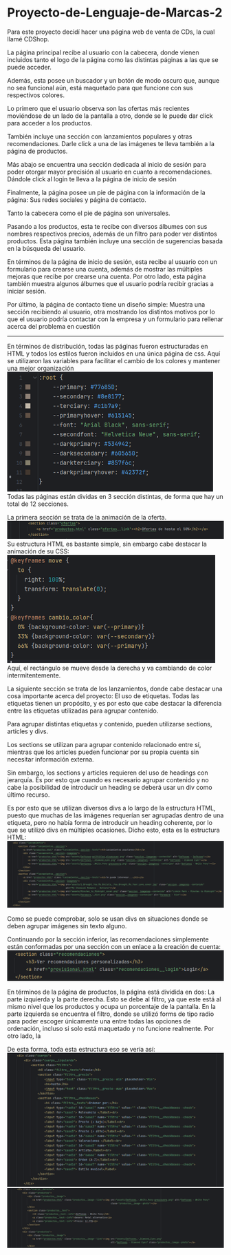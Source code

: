 # Proyecto-de-Lenguaje-de-Marcas-2

Para este proyecto decidí hacer una página web de venta de CDs, la cual llamé CDShop.

La página principal recibe al usuario con la cabecera, donde vienen incluidos tanto el logo de la página como
las distintas páginas a las que se puede acceder.

Además, esta posee un buscador y un botón de modo oscuro que,
aunque no sea funcional aún, está maquetado para que funcione con sus respectivos colores.

Lo primero que el usuario observa son las ofertas más recientes moviéndose de un lado de la pantalla a otro,
donde se le puede dar click para acceder a los productos.

También incluye una sección con lanzamientos populares y otras recomendaciones. Darle click a una de las imágenes
te lleva también a la página de productos.

Más abajo se encuentra una sección dedicada al inicio de sesión para poder otorgar mayor precisión al usuario
en cuanto a recomendaciones. Dándole click al login te lleva a la página de inicio de sesión

Finalmente, la página posee un pie de página con la información de la página: Sus redes sociales y página de contacto.

Tanto la cabecera como el pie de página son universales.

Pasando a los productos, esta te recibe con diversos álbumes con sus nombres respectivos precios, además de un
filtro para poder ver distintos productos.
Esta página también incluye una sección de sugerencias basada en la búsqueda del usuario.

En términos de la página de inicio de sesión, esta recibe al usuario con un formulario para crearse una cuenta,
además de mostrar las múltiples mejoras que recibe por crearse una cuenta.
Por otro lado, esta página también muestra algunos álbumes que el usuario podría recibir gracias a iniciar sesión.

Por último, la página de contacto tiene un diseño simple: Muestra una sección recibiendo al usuario, otra
mostrando los distintos motivos por lo que el usuario podría contactar con la empresa y un formulario para
rellenar acerca del problema en cuestión

---

En términos de distribución, todas las páginas fueron estructuradas en HTML y todos los estilos fueron incluidos en 
una única página de css. Aquí se utilizaron las variables para facilitar el cambio de los colores y mantener una
mejor organización
![img.png](img.png)
Todas las páginas están dividas en 3 sección distintas, de forma que hay un total de 12 secciones. 

La primera sección se trata de la animación de la oferta. 
![img_1.png](img_1.png)
Su estructura HTML es bastante simple, sin embargo cabe destacar la animación de su CSS:
![img_2.png](img_2.png)
Aquí, el rectángulo se mueve desde la derecha y va cambiando de color intermitentemente.

La siguiente sección se trata de los lanzamientos, donde cabe destacar una cosa importante acerca del proyecto:
El uso de etiquetas. Todas las etiquetas tienen un propósito, y es por esto que cabe destacar la diferencia entre las
etiquetas utilizadas para agrupar contenido.

Para agrupar distintas etiquetas y contenido, pueden utilizarse sections, articles y divs.

Los sections se utilizan para agrupar contenido relacionado entre sí, mientras que los articles pueden funcionar
por su propia cuenta sin necesitar información externa.

Sin embargo, los sections y articles requieren del uso de headings con jerarquía. Es por esto que cuando es
necesario agrupar contenido y no cabe la posibilidad de introducir un heading se deberá usar un div como último
recurso.

Es por esto que se utilizan diversos divs a lo largo de la estructura HTML, puesto que muchas de las 
imágenes requerían ser agrupadas dentro de una etiqueta, pero no había forma de introducir un heading coherente,
por lo que se utilizó divs en múltiples ocasiones. Dicho esto, esta es la estructura HTML:
![img_3.png](img_3.png)

Como se puede comprobar, solo se usan divs en situaciones donde se deben agrupar imágenes sin texto alguno. 

Continuando por la sección inferior, las recomendaciones simplemente están conformadas por una sección con un enlace a la creación de cuenta:
![img_4.png](img_4.png)

En términos de la página de productos, la página está dividida en dos: La parte izquierda y la parte derecha. Esto se debe al filtro, ya
que este está al mismo nivel que los productos y ocupa un porcentaje de la pantalla.
En la parte izquierda se encuentra el filtro, donde se utilizó forms de tipo radio para poder escoger únicamente una entre todas las opciones
de ordenación, incluso si solo está maquetado y no funcione realmente.
Por otro lado, la

De esta forma, toda esta estructura eso se vería así:
![img_5.png](img_5.png)
![img_6.png](img_6.png)